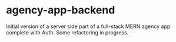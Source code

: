# agency-app-backend
Initial version of a server side part of a full-stack MERN agency app complete with Auth. Some refactoring in progress.

